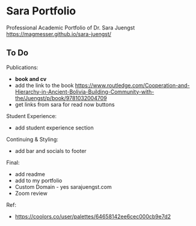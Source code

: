 # Sara Portfolio
Professional Academic Portfolio of Dr. Sara Juengst
https://magmesser.github.io/sara-juengst/

## To Do


Publications:
- **book and cv**
- add the link to the book https://www.routledge.com/Cooperation-and-Hierarchy-in-Ancient-Bolivia-Building-Community-with-the/Juengst/p/book/9781032004709 
- get links from sara for read now buttons

Student Experience:
- add student experience section

Continuing & Styling:
- add bar and socials to footer


Final:
- add readme
- add to my portfolio
- Custom Domain - yes sarajuengst.com
- Zoom review 

Ref:
- https://coolors.co/user/palettes/64658142ee6cec000cb9e7d2
